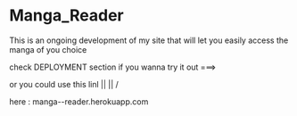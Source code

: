 # Manga_Reader

This is an ongoing development of my site that will let you easily access the manga of you choice

check DEPLOYMENT section if you wanna try it out ===>

or you could use this linl  ||
                            ||
                            \/
                            
here : manga--reader.herokuapp.com
